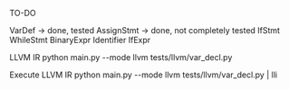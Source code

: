 TO-DO

VarDef -> done, tested
AssignStmt -> done, not completely tested
IfStmt
WhileStmt
BinaryExpr
Identifier
IfExpr

LLVM IR
python main.py --mode llvm tests/llvm/var_decl.py

Execute LLVM IR 
python main.py --mode llvm tests/llvm/var_decl.py | lli